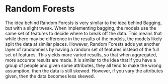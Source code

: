 # Random Forests
The idea behind Random Forests is very similar to the idea behind Bagging, but with a slight tweak. When implementing bagging, the models use the same set of features to decide where to break off the data. This means that while there may be difference in the results of the models, the models likely split the data at similar places. However, Random Forests adds yet another layer of randomness by having a random set of features instead of the full set of features. This yields more varied results, so that when aggregated, more accurate results are made. It is similar to the idea that if you have a group of people and given some attributes, they all tend to make the wrong assumption, then the data is still skewed. However, if you vary the attributes given, then the data becomes less skewed.
